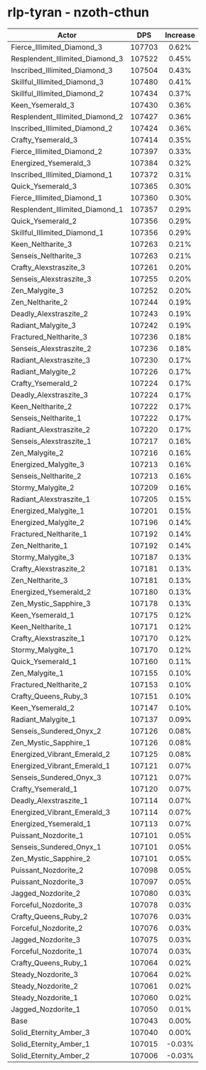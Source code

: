 # rlp-tyran - nzoth-cthun
| Actor | DPS | Increase |
|---|:---:|:---:|
|Fierce_Illimited_Diamond_3|107703|0.62%|
|Resplendent_Illimited_Diamond_3|107522|0.45%|
|Inscribed_Illimited_Diamond_3|107504|0.43%|
|Skillful_Illimited_Diamond_3|107480|0.41%|
|Skillful_Illimited_Diamond_2|107434|0.37%|
|Keen_Ysemerald_3|107430|0.36%|
|Resplendent_Illimited_Diamond_2|107427|0.36%|
|Inscribed_Illimited_Diamond_2|107424|0.36%|
|Crafty_Ysemerald_3|107414|0.35%|
|Fierce_Illimited_Diamond_2|107397|0.33%|
|Energized_Ysemerald_3|107384|0.32%|
|Inscribed_Illimited_Diamond_1|107372|0.31%|
|Quick_Ysemerald_3|107365|0.30%|
|Fierce_Illimited_Diamond_1|107360|0.30%|
|Resplendent_Illimited_Diamond_1|107357|0.29%|
|Quick_Ysemerald_2|107356|0.29%|
|Skillful_Illimited_Diamond_1|107356|0.29%|
|Keen_Neltharite_3|107263|0.21%|
|Senseis_Neltharite_3|107263|0.21%|
|Crafty_Alexstraszite_3|107261|0.20%|
|Senseis_Alexstraszite_3|107255|0.20%|
|Zen_Malygite_3|107252|0.20%|
|Zen_Neltharite_2|107244|0.19%|
|Deadly_Alexstraszite_2|107243|0.19%|
|Radiant_Malygite_3|107242|0.19%|
|Fractured_Neltharite_3|107236|0.18%|
|Senseis_Alexstraszite_2|107236|0.18%|
|Radiant_Alexstraszite_3|107230|0.17%|
|Radiant_Malygite_2|107226|0.17%|
|Crafty_Ysemerald_2|107224|0.17%|
|Deadly_Alexstraszite_3|107224|0.17%|
|Keen_Neltharite_2|107222|0.17%|
|Senseis_Neltharite_1|107222|0.17%|
|Radiant_Alexstraszite_2|107220|0.17%|
|Senseis_Alexstraszite_1|107217|0.16%|
|Zen_Malygite_2|107216|0.16%|
|Energized_Malygite_3|107213|0.16%|
|Senseis_Neltharite_2|107213|0.16%|
|Stormy_Malygite_2|107209|0.16%|
|Radiant_Alexstraszite_1|107205|0.15%|
|Energized_Malygite_1|107201|0.15%|
|Energized_Malygite_2|107196|0.14%|
|Fractured_Neltharite_1|107192|0.14%|
|Zen_Neltharite_1|107192|0.14%|
|Stormy_Malygite_3|107187|0.13%|
|Crafty_Alexstraszite_2|107181|0.13%|
|Zen_Neltharite_3|107181|0.13%|
|Energized_Ysemerald_2|107180|0.13%|
|Zen_Mystic_Sapphire_3|107178|0.13%|
|Keen_Ysemerald_1|107175|0.12%|
|Keen_Neltharite_1|107171|0.12%|
|Crafty_Alexstraszite_1|107170|0.12%|
|Stormy_Malygite_1|107170|0.12%|
|Quick_Ysemerald_1|107160|0.11%|
|Zen_Malygite_1|107155|0.10%|
|Fractured_Neltharite_2|107153|0.10%|
|Crafty_Queens_Ruby_3|107151|0.10%|
|Keen_Ysemerald_2|107147|0.10%|
|Radiant_Malygite_1|107137|0.09%|
|Senseis_Sundered_Onyx_2|107126|0.08%|
|Zen_Mystic_Sapphire_1|107126|0.08%|
|Energized_Vibrant_Emerald_2|107125|0.08%|
|Energized_Vibrant_Emerald_1|107121|0.07%|
|Senseis_Sundered_Onyx_3|107121|0.07%|
|Crafty_Ysemerald_1|107120|0.07%|
|Deadly_Alexstraszite_1|107114|0.07%|
|Energized_Vibrant_Emerald_3|107114|0.07%|
|Energized_Ysemerald_1|107113|0.07%|
|Puissant_Nozdorite_1|107101|0.05%|
|Senseis_Sundered_Onyx_1|107101|0.05%|
|Zen_Mystic_Sapphire_2|107101|0.05%|
|Puissant_Nozdorite_2|107098|0.05%|
|Puissant_Nozdorite_3|107097|0.05%|
|Jagged_Nozdorite_2|107080|0.03%|
|Forceful_Nozdorite_3|107078|0.03%|
|Crafty_Queens_Ruby_2|107076|0.03%|
|Forceful_Nozdorite_2|107076|0.03%|
|Jagged_Nozdorite_3|107075|0.03%|
|Forceful_Nozdorite_1|107074|0.03%|
|Crafty_Queens_Ruby_1|107064|0.02%|
|Steady_Nozdorite_3|107064|0.02%|
|Steady_Nozdorite_2|107061|0.02%|
|Steady_Nozdorite_1|107060|0.02%|
|Jagged_Nozdorite_1|107050|0.01%|
|Base|107043|0.00%|
|Solid_Eternity_Amber_3|107040|0.00%|
|Solid_Eternity_Amber_1|107015|-0.03%|
|Solid_Eternity_Amber_2|107006|-0.03%|
